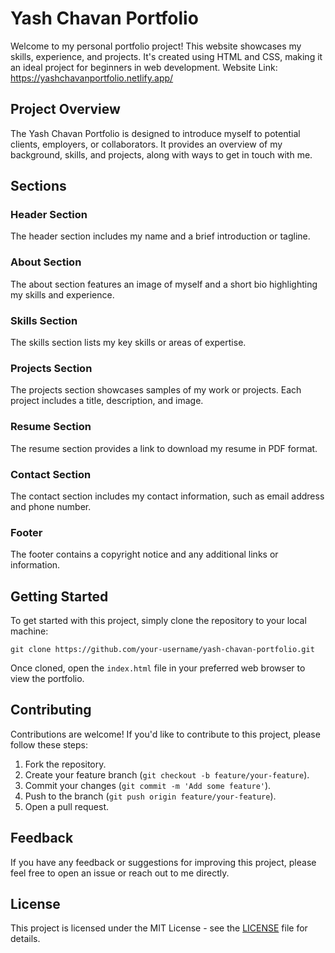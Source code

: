 # Yash Chavan Portfolio

Welcome to my personal portfolio project! This website showcases my skills, experience, and projects. It's created using HTML and CSS, making it an ideal project for beginners in web development.
Website Link: https://yashchavanportfolio.netlify.app/

## Project Overview

The Yash Chavan Portfolio is designed to introduce myself to potential clients, employers, or collaborators. It provides an overview of my background, skills, and projects, along with ways to get in touch with me.

## Sections

### Header Section

The header section includes my name and a brief introduction or tagline.

### About Section

The about section features an image of myself and a short bio highlighting my skills and experience.

### Skills Section

The skills section lists my key skills or areas of expertise.

### Projects Section

The projects section showcases samples of my work or projects. Each project includes a title, description, and image.

### Resume Section

The resume section provides a link to download my resume in PDF format.

### Contact Section

The contact section includes my contact information, such as email address and phone number.

### Footer

The footer contains a copyright notice and any additional links or information.

## Getting Started

To get started with this project, simply clone the repository to your local machine:

```
git clone https://github.com/your-username/yash-chavan-portfolio.git
```

Once cloned, open the `index.html` file in your preferred web browser to view the portfolio.

## Contributing

Contributions are welcome! If you'd like to contribute to this project, please follow these steps:

1. Fork the repository.
2. Create your feature branch (`git checkout -b feature/your-feature`).
3. Commit your changes (`git commit -m 'Add some feature'`).
4. Push to the branch (`git push origin feature/your-feature`).
5. Open a pull request.

## Feedback

If you have any feedback or suggestions for improving this project, please feel free to open an issue or reach out to me directly.

## License

This project is licensed under the MIT License - see the [LICENSE](LICENSE) file for details.

